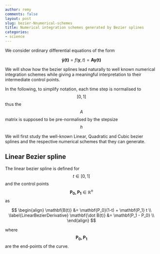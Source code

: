 ```yaml
---
author: remy
comments: false
layout: post
slug: bezier-Nnumerical-schemes
title: Numerical integration schemes generated by Bezier splines
categories:
- science
---
```


We consider ordinary differential equations of the form

$$
	\mathbf{\dot y(t)} = f(\mathbf{y},t) = \mathbf{A y(t)}
$$

We will show how the bezier splines lead naturally to well known numerical integration schemes while giving a meaningful interpretation to their intermediate control points. 

In the following, to simplify notation, each time step is normalised to $$[0,1]$$ thus the $$A$$ matrix is supposed to be pre-normalised by the stepsize $$h$$


We will first study the well-known Linear, Quadratic and Cubic bezier splines and the respective numerical schemes that they can generate.

## Linear Bezier spline

The linear bezier spline is defined for $$t \in [0,1]$$ and the control points $$\mathbf{P_0, P_1} \in \mathbb{R}^n$$ as

$$
\begin{align}
	\mathbf{B(t)} &= \mathbf{P_0}(1-t) + \mathbf{P_1} t \\
	\label{LinearBezierDerivative}
	\mathbf{\dot B(t)} &= \mathbf{P_1 - P_0} \\
\end{align}	
$$

where $$\mathbf{P_0, P_1}$$ are the end-points of the curve.
